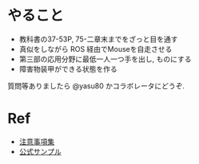 # やること

 - 教科書の37-53P, 75-二章末までをざっと目を通す
 - 真似をしながら ROS 経由でMouseを自走させる
 - 第三部の応用分野に最低一人一つ手を出し, ものにする
 - 障害物装甲ができる状態を作る

質問等ありましたら @yasu80 かコラボレータにどうぞ.
 
 # Ref
 - [注意事項集](https://github.com/CIR-KIT/raspi_mouse_pkg/wiki )
 - [公式サンプル](http://opencv.jp/sample/object_detection.html)
